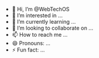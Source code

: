 - 👋 Hi, I’m @WebTechOS
- 👀 I’m interested in ...
- 🌱 I’m currently learning ...
- 💞️ I’m looking to collaborate on ...
- 📫 How to reach me ...
- 😄 Pronouns: ...
- ⚡ Fun fact: ...

<!---
WebTechOS/WebTechOS is a ✨ special ✨ repository because its `README.md` (this file) appears on your GitHub profile.
You can click the Preview link to take a look at your changes.
--->
